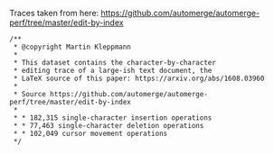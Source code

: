 Traces taken from here: https://github.com/automerge/automerge-perf/tree/master/edit-by-index

```
/**
 * @copyright Martin Kleppmann
 *
 * This dataset contains the character-by-character
 * editing trace of a large-ish text document, the
 * LaTeX source of this paper: https://arxiv.org/abs/1608.03960
 *
 * Source https://github.com/automerge/automerge-perf/tree/master/edit-by-index
 *
 * * 182,315 single-character insertion operations
 * * 77,463 single-character deletion operations
 * * 102,049 cursor movement operations
 */
```